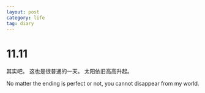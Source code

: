 ```yaml
---
layout: post
category: life
tag: diary
---
```


11.11
===

其实吧。
这也是很普通的一天。
太阳依旧高高升起。

No matter the ending is perfect or not, you cannot disappear from my world. 
